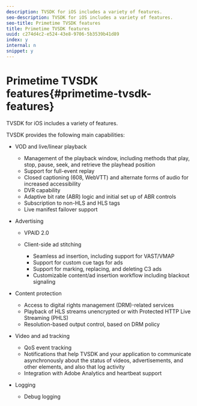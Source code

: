 ```yaml
---
description: TVSDK for iOS includes a variety of features.
seo-description: TVSDK for iOS includes a variety of features.
seo-title: Primetime TVSDK features
title: Primetime TVSDK features
uuid: c274d4c2-e524-43e8-9706-5b3539b41d89
index: y
internal: n
snippet: y
---
```


# Primetime TVSDK features{#primetime-tvsdk-features}

TVSDK for iOS includes a variety of features.

TVSDK provides the following main capabilities:

* VOD and live/linear playback

    * Management of the playback window, including methods that play, stop, pause, seek, and retrieve the playhead position
    * Support for full-event replay 
    * Closed captioning (608, WebVTT) and alternate forms of audio for increased accessibility 
    * DVR capability 
    * Adaptive bit rate (ABR) logic and initial set up of ABR controls 
    * Subscription to non-HLS and HLS tags 
    * Live manifest failover support

* Advertising

    * VPAID 2.0 
    * Client-side ad stitching

        * Seamless ad insertion, including support for VAST/VMAP 
        * Support for custom cue tags for ads 
        * Support for marking, replacing, and deleting C3 ads
        * Customizable content/ad insertion workflow including blackout signaling

* Content protection

    * Access to digital rights management (DRM)-related services 
    * Playback of HLS streams unencrypted or with Protected HTTP Live Streaming (PHLS) 
    * Resolution-based output control, based on DRM policy

* Video and ad tracking

    * QoS event tracking 
    * Notifications that help TVSDK and your application to communicate asynchronously about the status of videos, advertisements, and other elements, and also that log activity 
    * Integration with Adobe Analytics and heartbeat support

* Logging

    * Debug logging

